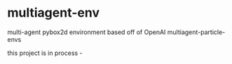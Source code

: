 # multiagent-env
multi-agent pybox2d environment based off of OpenAI multiagent-particle-envs

this project is in process - 
